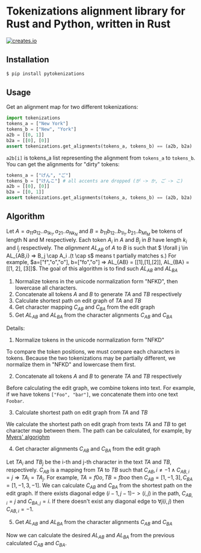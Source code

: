 # Tokenizations alignment library for Rust and Python, written in Rust
[![creates.io](https://img.shields.io/crates/v/tokenizations.svg)](https://crates.io/crates/tokenizations)

## Installation

```bash
$ pip install pytokenizations
```

## Usage

Get an alignment map for two different tokenizations:

```python
import tokenizations
tokens_a = ["New York"]
tokens_b = ["New", "York"]
a2b = [[0, 1]]
b2a = [[0], [0]]
assert tokenizations.get_alignments(tokens_a, tokens_b) == (a2b, b2a)
```

`a2b[i]` is tokens_a list representing the alignment from `tokens_a` to `tokens_b`.   
You can get the alignments for "dirty" tokens:

```python
tokens_a = ["げん", "ご"]
tokens_b = ["けんこ"] # all accents are dropped (が -> か, ご -> こ)
a2b = [[0], [0]]
b2a = [[0, 1]]
assert tokenizations.get_alignments(tokens_a, tokens_b) == (a2b, b2a)
```

## Algorithm

Let $A = a_{11}a_{12}..a_{1k_1},a_{21}..a_{Nk_N}$ and $B = b_{11}b_{12}..b_{1l_1},b_{21}..b_{Ml_M}$ be tokens of length N and M respectively. Each token $A_i$ in $A$ and $B_j$ in $B$ have length $k_i$ and $l_j$ respectively.
The *alignment* $AL_{AB}$ of $A$ to $B$ is such that $ \forall j \in AL_{AB,i} => B_j \cap A_i $. ($t \cap s$ means t partially matches s.)
For example, $a=["f","o","o"], b=["fo","o"] => AL_{AB} = [[1],[1],[2]], AL_{BA} = [[1, 2], [3]]$.
The goal of this algorithm is to find such $AL_{AB}$ and $AL_{BA}$

1. Normalize tokens in the unicode normalization form "NFKD", then lowercase all characters.
2. Concatenate all tokens $A$ and $B$ to generate $TA$ and $TB$ respectively
3. Calculate shortest path on edit graph of $TA$ and $TB$
4. Get character mapping $C_{AB}$ and $C_{BA}$ from the edit graph
5. Get $AL_{AB}$ and $AL_{BA}$ from the character alignments $C_{AB}$ and $C_{BA}$

Details:

1. Normalize tokens in the unicode normalization form "NFKD"

To compare the token positions, we must compare each characters in tokens. Because the two tokenizations may be partially different, we normalize them in "NFKD" and lowercase them first.

2. Concatenate all tokens $A$ and $B$ to generate $TA$ and $TB$ respectively 
 
Before calculating the edit graph, we combine tokens into text. For example, if we have tokens `["Foo", "bar"]`, we concatenate them into one text `Foobar`. 

3. Calculate shortest path on edit graph from $TA$ and $TB$

We calculate the shortest path on edit graph from texts $TA$ and $TB$ to get character map between them.  The path can be calculated, for example, by [Myers' algorighm](http://www.xmailserver.org/diff2.pdf)

4. Get character alignments $C_{AB}$ and $C_{BA}$ from the edit graph

Let $TA_i$ and $TB_j$ be the i-th and j-th character in the text $TA$ and $TB$, respectively. $C_{AB}$ is a mapping from $TA$ to $TB$ such that $C_{AB},i \neq -1 \land C_{AB,i} = j \Rightarrow TA_i = TA_j$. For example, $TA = f0o, TB = fboo$ then $C_{AB} = [1,-1,3], C_{BA} = [1,-1,3,-1]$.
We can calculate $C_{AB}$ and $C_{BA}$ from the shortest path on the edit graph. If there exists diagonal edge $(i-1,j-1) -> (i, j)$ in the path, $C_{AB,i} = j$ and $C_{BA,j} = i$. If there doesn't exist any diagonal edge to $\forall j (i, j)$ then $C_{AB,i} = -1$.

5. Get $AL_{AB}$ and $AL_{BA}$ from the character alignments $C_{AB}$ and $C_{BA}$

Now we can calculate the desired $AL_{AB}$ and $AL_{BA}$ from the previous calculated $C_{AB}$ and $C_{BA}$. 
